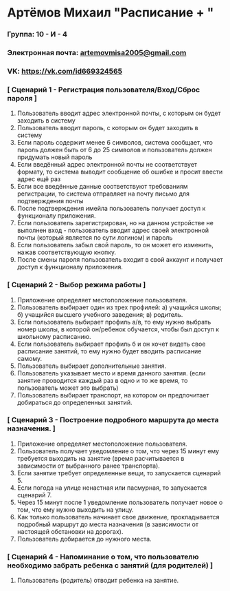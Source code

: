# Артёмов Михаил "Расписание + "
### Группа: 10 - И - 4

### Электронная почта: artemovmisa2005@gmail.com

### VK: https://vk.com/id669324565 


### [ Сценарий 1 - Регистрация пользователя/Вход/Сброс пароля ]

1. Пользователь вводит адрес электронной почты, с которым он будет заходить в систему
2. Пользователь вводит пароль, с которым он будет заходить в систему
3. Если пароль содержит менее 6 символов, система сообщает, что пароль должен быть от 6 до 25 символов и пользователь должен придумать новый пароль
4. Если введённый адрес электронной почты не соответствует формату, то система выводит сообщение об ошибке и просит ввести адрес ещё раз
5. Если все введённые данные соответствуют требованиям регистрации, то система отправляет на почту письмо для подтверждения почты
6. После подтверждения имейла пользователь получает доступ к функционалу приложения.
7. Если пользователь зарегистрирован, но на данном устройстве не выполнен вход - пользователь вводит адрес своей электронной почты (который является по сути логином) и пароль
8. Если пользователь забыл свой пароль, то он может его изменить, нажав соответствующую кнопку.
9. После смены пароля пользователь входит в свой аккаунт и получает доступ к функционалу приложения.

### [ Сценарий 2 - Выбор режима работы ]

1. Приложение определяет местоположение пользователя.
2. Пользователь выбирает один из трех профилей: а) учащийся школы; б) учащийся высшего учебного заведения; в) родитель.
3. Если пользователь выбирает профиль а/в, то ему нужно выбрать номер школы, в которой он/ребенок обучается, чтобы был доступ к школьному расписанию.
4. Если пользователь выбирает профиль б и он хочет видеть свое расписание занятий, то ему нужно будет вводить расписание самому.
5. Пользователь выбирает дополнительные занятия.
6. Пользователь указывает место и время данного занятия. (если занятие проводится каждый раз в одно и то же время, то пользователь может это выбрать)
7. Пользователь выбирает транспорт, на котором он предпочитает добираться до определенных занятий.

### [ Сценарий 3 - Построение подробного маршрута до места назначения. ]

1. Приложение определяет местоположение пользователя.
2. Пользователь получает уведомление о том, что через 15 минут ему требуется выходить на занятие (время расчитывается в зависимости от выбранного ранее транспорта).
3. Если занятие требует определенные вещи, то запускается сценарий 5.
4. Если погода на улице ненастная или пасмурная, то запускается сценарий 7.
5. Через 15 минут после 1 уведомление пользователь получает новое о том, что ему нужно выходить на улицу.
6. Как только пользователь начинает свое движение, прокладывается подробный маршрут до места назначения (в зависимости от настоящей обстановки на дорогах).
7. Пользователь добирается до нужного места.

### [ Сценарий 4 - Напоминание о том, что пользователю необходимо забрать ребенка с занятий (для родителей) ]

1. Пользователь (родитель) отводит ребенка на занятие.

